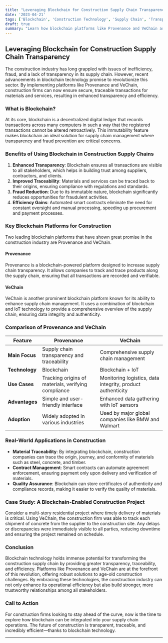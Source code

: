 ```yaml
---
title: "Leveraging Blockchain for Construction Supply Chain Transparency"
date: '2023-04-21'
tags: ['Blockchain', 'Construction Technology', 'Supply Chain', 'Transparency', 'Provenance', 'VeChain', 'Innovation', 'Construction Management', 'Secure Transactions']
draft: true
summary: "Learn how blockchain platforms like Provenance and VeChain are being used to enhance transparency and efficiency in construction supply chains, ensuring secure and traceable transactions for materials and services."
---
```


## Leveraging Blockchain for Construction Supply Chain Transparency

The construction industry has long grappled with issues of inefficiency, fraud, and a lack of transparency in its supply chain. However, recent advancements in blockchain technology promise to revolutionize this sector. By implementing platforms like Provenance and VeChain, construction firms can now ensure secure, traceable transactions for materials and services, resulting in enhanced transparency and efficiency.

### What is Blockchain?

At its core, blockchain is a decentralized digital ledger that records transactions across many computers in such a way that the registered transactions cannot be altered retroactively. This immutability feature makes blockchain an ideal solution for supply chain management where transparency and fraud prevention are critical concerns.

### Benefits of Using Blockchain in Construction Supply Chains

1. **Enhanced Transparency**: Blockchain ensures all transactions are visible to all stakeholders, which helps in building trust among suppliers, contractors, and clients.
2. **Improved Traceability**: Materials and services can be traced back to their origins, ensuring compliance with regulations and standards.
3. **Fraud Reduction**: Due to its immutable nature, blockchain significantly reduces opportunities for fraudulent activities.
4. **Efficiency Gains**: Automated smart contracts eliminate the need for constant oversight and manual processing, speeding up procurement and payment processes.

### Key Blockchain Platforms for Construction

Two leading blockchain platforms that have shown great promise in the construction industry are Provenance and VeChain.

#### Provenance

Provenance is a blockchain-powered platform designed to increase supply chain transparency. It allows companies to track and trace products along the supply chain, ensuring that all transactions are recorded and verifiable.

#### VeChain

VeChain is another prominent blockchain platform known for its ability to enhance supply chain management. It uses a combination of blockchain and IoT technology to provide a comprehensive overview of the supply chain, ensuring data integrity and authenticity.

### Comparison of Provenance and VeChain

| Feature              | Provenance                                          | VeChain                                             |
|----------------------|-----------------------------------------------------|-----------------------------------------------------|
| **Main Focus**       | Supply chain transparency and traceability         | Comprehensive supply chain management               |
| **Technology**       | Blockchain                                          | Blockchain + IoT                                    |
| **Use Cases**        | Tracking origins of materials, verifying compliance | Monitoring logistics, data integrity, product authenticity |
| **Advantages**       | Simple and user-friendly interface                 | Enhanced data gathering with IoT sensors            |
| **Adoption**         | Widely adopted in various industries                | Used by major global companies like BMW and Walmart |

### Real-World Applications in Construction

* **Material Traceability**: By integrating blockchain, construction companies can trace the origin, journey, and conformity of materials such as steel, concrete, and timber.
* **Contract Management**: Smart contracts can automate agreement enforcement, ensuring payment only upon delivery and verification of materials.
* **Quality Assurance**: Blockchain can store certificates of authenticity and compliance records, making it easier to verify the quality of materials.

### Case Study: A Blockchain-Enabled Construction Project

Consider a multi-story residential project where timely delivery of materials is critical. Using VeChain, the construction firm was able to track each shipment of concrete from the supplier to the construction site. Any delays or discrepancies were immediately visible to all parties, reducing downtime and ensuring the project remained on schedule.

### Conclusion

Blockchain technology holds immense potential for transforming the construction supply chain by providing greater transparency, traceability, and efficiency. Platforms like Provenance and VeChain are at the forefront of this revolution, offering robust solutions to age-old construction challenges. By embracing these technologies, the construction industry can not only enhance its operational efficiency but also build stronger, more trustworthy relationships among all stakeholders.

### Call to Action

For construction firms looking to stay ahead of the curve, now is the time to explore how blockchain can be integrated into your supply chain operations. The future of construction is transparent, traceable, and incredibly efficient—thanks to blockchain technology.

---